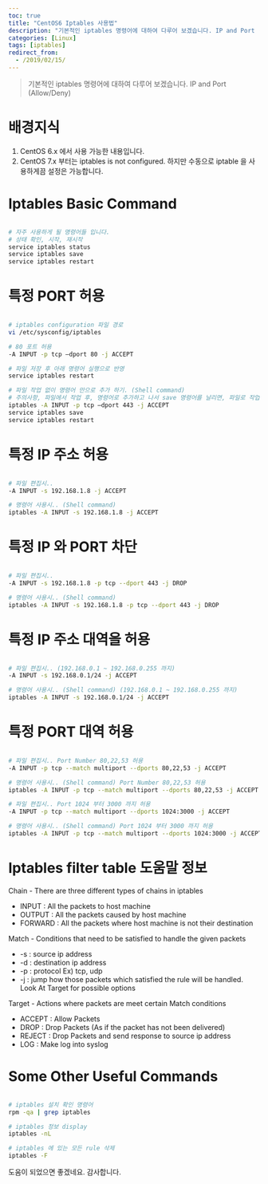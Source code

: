 ```yaml
---
toc: true
title: "CentOS6 Iptables 사용법"
description: "기본적인 iptables 명령어에 대하여 다루어 보겠습니다. IP and Port (Allow/Deny)"
categories: [Linux]
tags: [iptables]
redirect_from:
  - /2019/02/15/
---
```


> 기본적인 iptables 명령어에 대하여 다루어 보겠습니다. IP and Port (Allow/Deny)

# 배경지식

1. CentOS 6.x 에서 사용 가능한 내용입니다.
2. CentOS 7.x 부터는 iptables is not configured. 하지만 수동으로 iptable 을 사용하게끔 설정은 가능합니다.

# Iptables Basic Command

```bash

# 자주 사용하게 될 명령어들 입니다.
# 상태 확인, 시작, 재시작
service iptables status
service iptables save
service iptables restart

```

# 특정 PORT 허용

```bash

# iptables configuration 파일 경로
vi /etc/sysconfig/iptables

# 80 포트 허용
-A INPUT -p tcp –dport 80 -j ACCEPT

# 파일 저장 후 아래 명령어 실행으로 반영
service iptables restart

# 파일 작업 없이 명령어 만으로 추가 하기. (Shell command)
# 주의사항, 파일에서 작업 후, 명령어로 추가하고 나서 save 명령어를 날리면, 파일로 작업한 내용은 사라집니다.
iptables -A INPUT -p tcp –dport 443 -j ACCEPT
service iptables save
service iptables restart

```

# 특정 IP 주소 허용

```bash

# 파일 편집시..
-A INPUT -s 192.168.1.8 -j ACCEPT

# 명령어 사용시.. (Shell command)
iptables -A INPUT -s 192.168.1.8 -j ACCEPT

```

# 특정 IP 와 PORT 차단

```bash

# 파일 편집시..
-A INPUT -s 192.168.1.8 -p tcp --dport 443 -j DROP

# 명령어 사용시.. (Shell command)
iptables -A INPUT -s 192.168.1.8 -p tcp --dport 443 -j DROP

```

# 특정 IP 주소 대역을 허용

```bash

# 파일 편집시.. (192.168.0.1 ~ 192.168.0.255 까지)
-A INPUT -s 192.168.0.1/24 -j ACCEPT

# 명령어 사용시.. (Shell command) (192.168.0.1 ~ 192.168.0.255 까지)
iptables -A INPUT -s 192.168.0.1/24 -j ACCEPT

```

# 특정 PORT 대역 허용

```bash

# 파일 편집시.. Port Number 80,22,53 허용
-A INPUT -p tcp --match multiport --dports 80,22,53 -j ACCEPT

# 명령어 사용시.. (Shell command) Port Number 80,22,53 허용
iptables -A INPUT -p tcp --match multiport --dports 80,22,53 -j ACCEPT

# 파일 편집시.. Port 1024 부터 3000 까지 허용
-A INPUT -p tcp --match multiport --dports 1024:3000 -j ACCEPT

# 명령어 사용시.. (Shell command) Port 1024 부터 3000 까지 허용
iptables -A INPUT -p tcp --match multiport --dports 1024:3000 -j ACCEPT

```

# Iptables filter table 도움말 정보

Chain - There are three different types of chains in iptables
- INPUT : All the packets to host machine
- OUTPUT : All the packets caused by host machine
- FORWARD : All the packets where host machine is not their destination

Match - Conditions that need to be satisfied to handle the given packets
- -s : source ip address
- -d : destination ip address
- -p : protocol Ex) tcp, udp
- -j : jump how those packets which satisfied the rule will be handled. Look At Target for possible options

Target - Actions where packets are meet certain Match conditions
- ACCEPT : Allow Packets
- DROP : Drop Packets (As if the packet has not been delivered)
- REJECT : Drop Packets and send response to source ip address
- LOG : Make log into syslog

# Some Other Useful Commands

```bash

# iptables 설치 확인 명령어
rpm -qa | grep iptables

# iptables 정보 display
iptables -nL

# iptables 에 있는 모든 rule 삭제
iptables -F

```

도움이 되었으면 좋겠네요. 감사합니다.

[^1]: This is a footnote.

[kramdown]: https://kramdown.gettalong.org/
[My Blog]: https://marindie.github.io